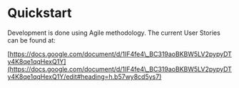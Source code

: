# Quickstart

Development is done using Agile methodology. The current User Stories can be found at:

[https://docs.google.com/document/d/1IF4fe4\_BC319aoBKBW5LV2pypyDTy4K8qe1qqHexQ1Y](https://docs.google.com/document/d/1IF4fe4\_BC319aoBKBW5LV2pypyDTy4K8qe1qqHexQ1Y/edit#heading=h.b57wy8cd5ys7)






